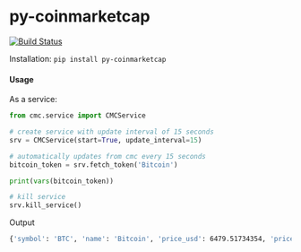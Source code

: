 # py-coinmarketcap
[![Build Status](https://travis-ci.org/sharath/py-coinmarketcap.svg?branch=master)](https://travis-ci.org/sharath/py-coinmarketcap)

Installation: `pip install py-coinmarketcap`

#### Usage

As a service:
```python
from cmc.service import CMCService

# create service with update interval of 15 seconds
srv = CMCService(start=True, update_interval=15)

# automatically updates from cmc every 15 seconds
bitcoin_token = srv.fetch_token('Bitcoin')

print(vars(bitcoin_token))

# kill service
srv.kill_service()

```

Output
```bash
{'symbol': 'BTC', 'name': 'Bitcoin', 'price_usd': 6479.51734354, 'price_btc': 1.0, 'hchange': '0.06', 'dchange': '1.27', 'wchange': '2.40'}
```
